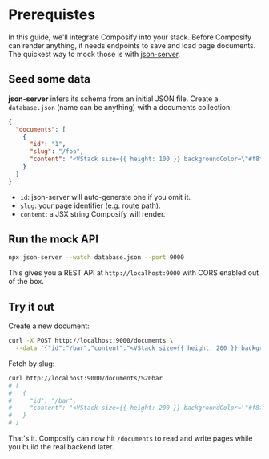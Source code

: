 # Prerequistes

In this guide, we'll integrate Composify into your stack. Before Composify can render anything, it needs endpoints to save and load page documents. The quickest way to mock those is with [json-server](https://github.com/typicode/json-server).

## Seed some data

**json-server** infers its schema from an initial JSON file. Create a `database.json` (name can be anything) with a documents collection:

```json [database.json]
{
  "documents": [
    {
      "id": "1",
      "slug": "/foo",
      "content": "<VStack size={{ height: 100 }} backgroundColor=\"#f8fafc\" />"
    }
  ]
}
```

- `id`: json-server will auto-generate one if you omit it.
- `slug`: your page identifier (e.g. route path).
- `content`: a JSX string Composify will render.

## Run the mock API

```bash
npx json-server --watch database.json --port 9000
```

This gives you a REST API at `http://localhost:9000` with CORS enabled out of the box.

## Try it out

Create a new document:

```bash
curl -X POST http://localhost:9000/documents \
  --data '{"id":"/bar","content":"<VStack size={{ height: 200 }} backgroundColor=\"#f8fafc\" />"}'
```

Fetch by slug:

```bash
curl http://localhost:9000/documents/%20bar
# [
#   {
#     "id": "/bar",
#     "content": "<VStack size={{ height: 200 }} backgroundColor=\"#f8fafc\" />"
#   }
# ]
```

That's it. Composify can now hit `/documents` to read and write pages while you build the real backend later.
